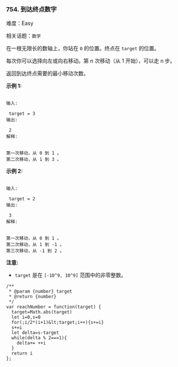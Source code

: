 ### 754. 到达终点数字

难度：Easy

相关话题：`数学`

在一根无限长的数轴上，你站在 `0` 的位置。终点在 `target` 的位置。



每次你可以选择向左或向右移动。第 n 次移动（从 1 开始），可以走 n 步。



返回到达终点需要的最小移动次数。



 **示例 1:** 





```

输入:

 target = 3
输出:

 2
解释:


第一次移动，从 0 到 1 。
第二次移动，从 1 到 3 。

```

 **示例 2:** 





```

输入:

 target = 2
输出:

 3
解释:


第一次移动，从 0 到 1 。
第二次移动，从 1 到 -1 。
第三次移动，从 -1 到 2 。

```

 **注意:** 





*  `target` 是在 `[-10^9, 10^9]` 范围中的非零整数。






```
/**
 * @param {number} target
 * @return {number}
 */
var reachNumber = function(target) {
  target=Math.abs(target)
  let i=0,s=0
  for(;i/2*(i+1)&lt;target;i++){s+=i}
  s+=i
  let delta=s-target
  while(delta % 2===1){
    delta+= ++i
  }
  return i
};



```
